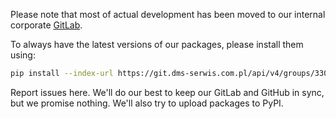Please note that most of actual development has been moved to our internal corporate [GitLab](https://git.dms-serwis.com.pl/smokserwis).

To always have the latest versions of our packages, please install them using:
```bash
pip install --index-url https://git.dms-serwis.com.pl/api/v4/groups/330/-/packages/pypi/simple packageName
```

Report issues here. We'll do our best to keep our GitLab and GitHub in sync, but we promise nothing. We'll also try to upload packages to PyPI.
